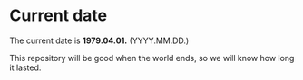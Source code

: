 # Current date

The current date is **1979.04.01.** (YYYY.MM.DD.)

This repository will be good when the world ends, so we will know how long it lasted.